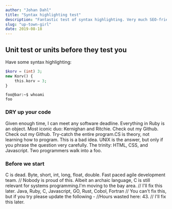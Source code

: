 ```yaml
---
author: "Johan Dahl"
title: "Syntax highlighting test"
description: "Fantastic test of syntax highlighting. Very much SEO-friendly blog post."
slug: "up-town-girl"
date: 2019-08-18
---
```


## Unit test or units before they test you

Have some syntax highlighting:

```php
$korv = (int) 3;
new Korv() {
    this.korv = 3;
}
```

```console
foo@bar:~$ whoami
foo
```

### DRY up your code
Given enough time, I can meet any software deadline. Everything in Ruby is an object. Most iconic duo: Kernighan and Ritchie. Check out my Github. Check out my Github. Try-catch the entire program.CS is theory, not learning how to program. This is a bad idea. UNIX is the answer, but only if you phrase the question very carefully. The trinity: HTML, CSS, and Javascript. Two programmers walk into a foo.

### Before we start
C is dead. Byte, short, int, long, float, double. Fast paced agile development team. // Nobody is proud of this. Albeit an archaic language, C is still relevant for systems programming.I'm moving to the bay area. // I'll fix this later. Java, Ruby, C, Javascript, GO, Rust, Cobol, Fortran // You can't fix this, but if you try please update the following - //Hours wasted here: 43. // I'll fix this later.